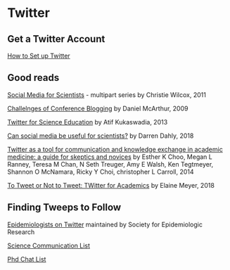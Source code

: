 # Twitter

## Get a Twitter Account

[How to Set up Twitter](https://www.wired.com/story/how-to-setup-twitter-search-hashtag-and-login-help/)

## Good reads

[Social Media for Scientists](https://blogs.scientificamerican.com/science-sushi/social-media-for-scientists-part-1-it-8217-s-our-job/) - multipart series
by Christie Wilcox, 2011

[Challelnges of Conference Blogging](https://www.wired.com/2009/06/On-the-challenges-of-conference-blogging/)
by Daniel McArthur, 2009

[Twitter for Science Education](https://blogs.plos.org/scied/2013/08/19/twitter-for-sci-ed-part-1-teaching-in-140-characters-or-less/)
by Atif Kukaswadia, 2013

[Can social media be useful for scientists?](https://darrendahly.github.io/post/2018-02-28-socialmedia)
by Darren Dahly, 2018

[Twitter as a tool for communication and knowledge exchange in academic medicine: a guide for skeptics and novices](https://www.tandfonline.com/doi/abs/10.3109/0142159X.2014.993371)
by Esther K Choo, Megan L Ranney, Teresa M Chan, N Seth Treuger, Amy E Walsh, Ken Tegtmeyer, Shannon O McNamara, Ricky Y Choi, christopher L Carroll, 2014

[To Tweet or Not to Tweet: TWitter for Academics](https://iaphs.org/tweet-not-tweet-twitter-academics/)
by Elaine Meyer, 2018

## Finding Tweeps to Follow

[Epidemiologists on Twitter](https://epiresearch.org/epidemiologists-on-twitter-list/)
maintained by Society for Epidemiologic Research 

[Science Communication List](https://twitter.com/sharpmelk/lists/scicomm/members)

[Phd Chat List](https://twitter.com/sharpmelk/lists/phd-chat/members)
